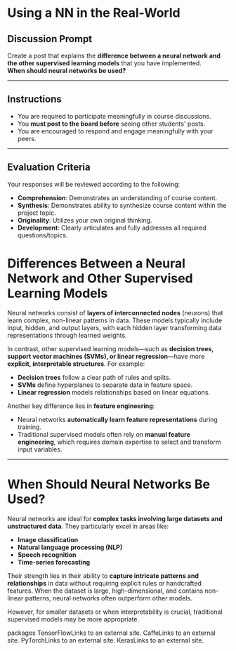# Using a NN in the Real-World

## Discussion Prompt

Create a post that explains the **difference between a neural network and the other supervised learning models** that you have implemented.  
**When should neural networks be used?**

---

## Instructions

- You are required to participate meaningfully in course discussions.  
- You **must post to the board before** seeing other students' posts.  
- You are encouraged to respond and engage meaningfully with your peers.

---

## Evaluation Criteria

Your responses will be reviewed according to the following:

- **Comprehension**: Demonstrates an understanding of course content.  
- **Synthesis**: Demonstrates ability to synthesize course content within the project topic.  
- **Originality**: Utilizes your own original thinking.  
- **Development**: Clearly articulates and fully addresses all required questions/topics.


# Differences Between a Neural Network and Other Supervised Learning Models

Neural networks consist of **layers of interconnected nodes** (neurons) that learn complex, non-linear patterns in data. These models typically include input, hidden, and output layers, with each hidden layer transforming data representations through learned weights.

In contrast, other supervised learning models—such as **decision trees, support vector machines (SVMs), or linear regression**—have more **explicit, interpretable structures**. For example:
- **Decision trees** follow a clear path of rules and splits.
- **SVMs** define hyperplanes to separate data in feature space.
- **Linear regression** models relationships based on linear equations.

Another key difference lies in **feature engineering**:
- Neural networks **automatically learn feature representations** during training.
- Traditional supervised models often rely on **manual feature engineering**, which requires domain expertise to select and transform input variables.

---

# When Should Neural Networks Be Used?

Neural networks are ideal for **complex tasks involving large datasets and unstructured data**. They particularly excel in areas like:
- **Image classification**
- **Natural language processing (NLP)**
- **Speech recognition**
- **Time-series forecasting**

Their strength lies in their ability to **capture intricate patterns and relationships** in data without requiring explicit rules or handcrafted features. When the dataset is large, high-dimensional, and contains non-linear patterns, neural networks often outperform other models.

However, for smaller datasets or when interpretability is crucial, traditional supervised models may be more appropriate.


packages
TensorFlowLinks to an external site.
CaffeLinks to an external site.
PyTorchLinks to an external site.
KerasLinks to an external site.
